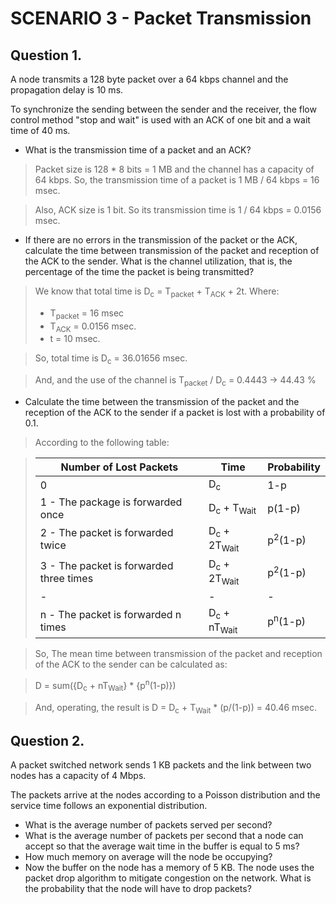 # SCENARIO 3 - Packet Transmission

## Question 1.

A node transmits a 128 byte packet over a 64 kbps channel and the propagation delay is 10 ms. 

To synchronize the sending between the sender and the receiver, the flow control method "stop and wait" is used with an ACK of one bit and a wait time of 40 ms.

* What is the transmission time of a packet and an ACK?

> Packet size is 128 * 8 bits = 1 MB and the channel has a capacity of 64 kbps. So, the transmission time of a packet is 1 MB / 64 kbps = 16 msec.

> Also, ACK size is 1 bit. So its transmission time is 1 / 64 kbps = 0.0156 msec.

* If there are no errors in the transmission of the packet or the ACK, calculate the time between transmission of the packet and reception of the ACK to the sender. What is the channel utilization, that is, the percentage of the time the packet is being transmitted?

> We know that total time is D<sub>c</sub> = T<sub>packet</sub> + T<sub>ACK</sub> + 2t. Where:
> - T<sub>packet</sub> = 16 msec
> - T<sub>ACK</sub> = 0.0156 msec.
> - t = 10 msec.

> So, total time is D<sub>c</sub> = 36.01656 msec.

> And, and the use of the channel is T<sub>packet</sub> / D<sub>c</sub> = 0.4443 -> 44.43 %

* Calculate the time between the transmission of the packet and the reception of the ACK to the sender if a packet is lost with a probability of 0.1.

> According to the following table:

> | Number of Lost Packets | Time | Probability |
> | ------------- | ------------- | ------------- |
> | 0 | D<sub>c</sub>  | 1-p |
> | 1 - The package is forwarded once | D<sub>c</sub> + T<sub>Wait</sub> | p(1-p) |
> | 2 - The packet is forwarded twice | D<sub>c</sub> + 2T<sub>Wait</sub> | p<sup>2</sup>(1-p) |
> | 3 - The packet is forwarded three times | D<sub>c</sub> + 2T<sub>Wait</sub>  | p<sup>2</sup>(1-p) |
> | - | - | - |
> | n - The packet is forwarded n times | D<sub>c</sub> + nT<sub>Wait</sub>  | p<sup>n</sup>(1-p) |

> So, The mean time between transmission of the packet and reception of the ACK to the sender can be calculated as: 

> D = sum({D<sub>c</sub> + nT<sub>Wait</sub>} * {p<sup>n</sup>(1-p)})

> And, operating, the result is D = D<sub>c</sub> + T<sub>Wait</sub> * (p/(1-p)) = 40.46 msec.


## Question 2.

A packet switched network sends 1 KB packets and the link between two nodes has a capacity of 4 Mbps.

The packets arrive at the nodes according to a Poisson distribution and the service time follows an exponential distribution.

* What is the average number of packets served per second?
* What is the average number of packets per second that a node can accept so that the average wait time in the buffer is equal to 5 ms?
* How much memory on average will the node be occupying?
* Now the buffer on the node has a memory of 5 KB. The node uses the packet drop algorithm to mitigate congestion on the network. What is the probability that the node will have to drop packets?
